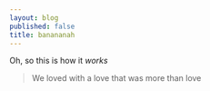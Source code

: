 ```yaml
---
layout: blog
published: false
title: banananah
---
```


Oh, so this is how it _works_
> We loved with a love that was more than love

